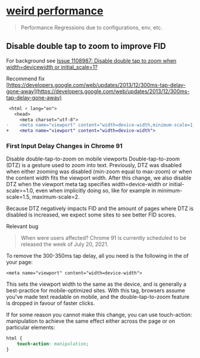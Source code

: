 # [weird performance](#)

> Performance Regressions due to configurations, env, etc.

## Disable double tap to zoom to improve FID

For background see [Issue 1108987: Disable double tap to zoom when width=devicewidth or initial_scale=1?](https://bugs.chromium.org/p/chromium/issues/detail?id%3D1108987&sa=D&usg=AFQjCNEbEVB7yYOkxIKuB9z6v9m2Vpf0SA)

Recommend fix [https://developers.google.com/web/updates/2013/12/300ms-tap-delay-gone-away](https://developers.google.com/web/updates/2013/12/300ms-tap-delay-gone-away)

~~~diff
 <html ⚡ lang="en">
   <head>
     <meta charset="utf-8">
-    <meta name="viewport" content="width=device-width,minimum-scale=1,initial-scale=1">
+    <meta name="viewport" content="width=device-width">
~~~

### First Input Delay Changes in Chrome 91
Disable double-tap-to-zoom on mobile viewports
Double-tap-to-zoom (DTZ) is a gesture used to zoom into text. Previously, DTZ was disabled when either zooming was disabled (min-zoom equal to max-zoom) or when the content width fits the viewport width. After this change, we also disable DTZ when the viewport meta tag specifies width=device-width or initial-scale>=1.0, even when implicitly doing so, like for example in minimum-scale=1.5, maximum-scale=2.

Because DTZ negatively impacts FID and the amount of pages where DTZ is disabled is increased, we expect some sites to see better FID scores.

Relevant bug

> When were users affected?
> Chrome 91 is currently scheduled to be released the week of July 20, 2021.

To remove the 300-350ms tap delay, all you need is the following in the <head> of your page:

```
<meta name="viewport" content="width=device-width">
```
This sets the viewport width to the same as the device, and is generally a best-practice for mobile-optimized sites. With this tag, browsers assume you've made text readable on mobile, and the double-tap-to-zoom feature is dropped in favour of faster clicks.

If for some reason you cannot make this change, you can use touch-action: manipulation to achieve the same effect either across the page or on particular elements:
```css
html {
    touch-action: manipulation;
}
```
